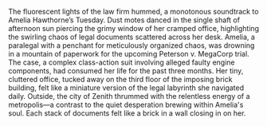 The fluorescent lights of the law firm hummed, a monotonous soundtrack to Amelia Hawthorne’s Tuesday.  Dust motes danced in the single shaft of afternoon sun piercing the grimy window of her cramped office, highlighting the swirling chaos of legal documents scattered across her desk.  Amelia, a paralegal with a penchant for meticulously organized chaos, was drowning in a mountain of paperwork for the upcoming Peterson v.  MegaCorp trial.  The case, a complex class-action suit involving alleged faulty engine components, had consumed her life for the past three months.  Her tiny, cluttered office, tucked away on the third floor of the imposing brick building, felt like a miniature version of the legal labyrinth she navigated daily.  Outside, the city of Zenith thrummed with the relentless energy of a metropolis—a contrast to the quiet desperation brewing within Amelia's soul.  Each stack of documents felt like a brick in a wall closing in on her.
